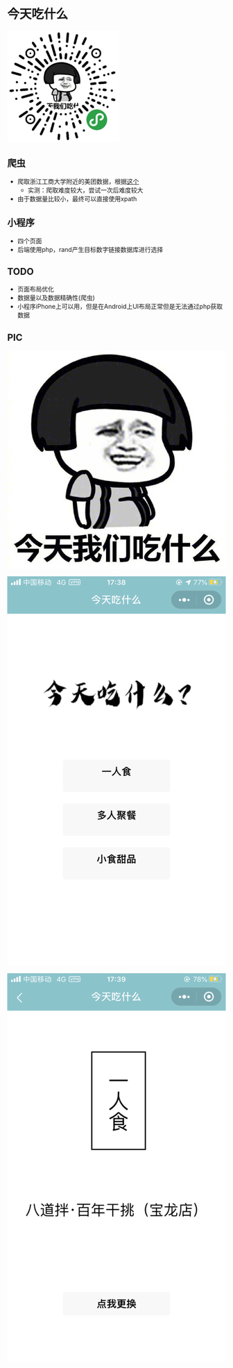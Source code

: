 # 今天吃什么

![QRcode](images/QRcode.jpg)

## 爬虫

* 爬取浙江工商大学附近的美团数据，根据[这个](https://github.com/Northxw/Meituan)
  * 实测：爬取难度较大，尝试一次后难度较大
* 由于数据量比较小，最终可以直接使用xpath



## 小程序

* 四个页面
* 后端使用php，rand产生目标数字链接数据库进行选择



## TODO

* 页面布局优化
* 数据量以及数据精确性(爬虫)
* 小程序iPhone上可以用，但是在Android上UI布局正常但是无法通过php获取数据



## PIC

![logo](images/logo.jpg)

![index](images/index.png)

![page](images/page.png)



